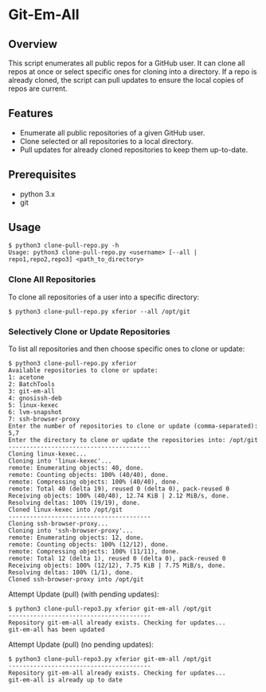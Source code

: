 # Git-Em-All

## Overview
This script enumerates all public repos for a GitHub user. It can clone all repos at once or select specific ones for cloning into a directory. If a repo is already cloned, the script can pull updates to ensure the local copies of repos are current.

## Features
- Enumerate all public repositories of a given GitHub user.
- Clone selected or all repositories to a local directory.
- Pull updates for already cloned repositories to keep them up-to-date.

## Prerequisites
- python 3.x
- git 

## Usage

```
$ python3 clone-pull-repo.py -h
Usage: python3 clone-pull-repo.py <username> [--all | repo1,repo2,repo3] <path_to_directory>
```

### Clone All Repositories
To clone all repositories of a user into a specific directory:
```
$ python3 clone-pull-repo.py xferior --all /opt/git
```
### Selectively Clone or Update Repositories

To list all repositories and then choose specific ones to clone or update:

```
$ python3 clone-pull-repo.py xferior
Available repositories to clone or update:
1: acetone
2: BatchTools
3: git-em-all
4: gnosissh-deb
5: linux-kexec
6: lvm-snapshot
7: ssh-browser-proxy
Enter the number of repositories to clone or update (comma-separated): 5,7
Enter the directory to clone or update the repositories into: /opt/git
----------------------------------------
Cloning linux-kexec...
Cloning into 'linux-kexec'...
remote: Enumerating objects: 40, done.
remote: Counting objects: 100% (40/40), done.
remote: Compressing objects: 100% (40/40), done.
remote: Total 40 (delta 19), reused 0 (delta 0), pack-reused 0
Receiving objects: 100% (40/40), 12.74 KiB | 2.12 MiB/s, done.
Resolving deltas: 100% (19/19), done.
Cloned linux-kexec into /opt/git
----------------------------------------
Cloning ssh-browser-proxy...
Cloning into 'ssh-browser-proxy'...
remote: Enumerating objects: 12, done.
remote: Counting objects: 100% (12/12), done.
remote: Compressing objects: 100% (11/11), done.
remote: Total 12 (delta 1), reused 0 (delta 0), pack-reused 0
Receiving objects: 100% (12/12), 7.75 KiB | 7.75 MiB/s, done.
Resolving deltas: 100% (1/1), done.
Cloned ssh-browser-proxy into /opt/git
```
Attempt Update (pull) (with pending updates):
```
$ python3 clone-pull-repo3.py xferior git-em-all /opt/git
----------------------------------------
Repository git-em-all already exists. Checking for updates...
git-em-all has been updated
```
Attempt Update (pull) (no pending updates):
```
$ python3 clone-pull-repo3.py xferior git-em-all /opt/git
----------------------------------------
Repository git-em-all already exists. Checking for updates...
git-em-all is already up to date
```
